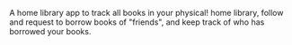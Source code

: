 A home library app to track all books in your physical! home library, follow and request to borrow books of "friends", and keep track of who has borrowed your books. 
